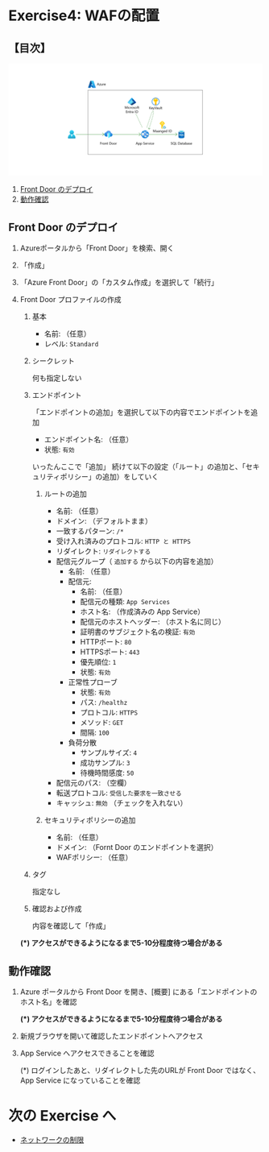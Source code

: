 # Exercise4: WAFの配置

## 【目次】

![](images/ex04-0000-waf.png)

1. [Front Door のデプロイ](#front-door-のデプロイ)
1. [動作確認](#動作確認)


## Front Door のデプロイ

1. Azureポータルから「Front Door」を検索、開く

1. 「作成」

1. 「Azure Front Door」の「カスタム作成」を選択して「続行」

1. Front Door プロファイルの作成

    1. 基本

        * 名前: （任意）
        * レベル: `Standard`

    1. シークレット

        何も指定しない

    1. エンドポイント

        「エンドポイントの追加」を選択して以下の内容でエンドポイントを追加

        * エンドポイント名: （任意）
        * 状態: `有効`
        
        いったんここで「追加」
        続けて以下の設定（「ルート」の追加と、「セキュリティポリシー」の追加）をしていく

        1. ルートの追加
            * 名前: （任意）
            * ドメイン: （デフォルトまま）
            * 一致するパターン: `/*`
            * 受け入れ済みのプロトコル: `HTTP と HTTPS`
            * リダイレクト: `リダイレクトする`
            * 配信元グループ（ `追加する` から以下の内容を追加）
                * 名前: （任意）
                * 配信元:
                    * 名前: （任意）
                    * 配信元の種類: `App Services`
                    * ホスト名: （作成済みの App Service）
                    * 配信元のホストヘッダー: （ホスト名に同じ）
                    * 証明書のサブジェクト名の検証: `有効`
                    * HTTPポート: `80` 
                    * HTTPSポート: `443`
                    * 優先順位: `1`
                    * 状態: `有効`
                * 正常性プローブ
                    * 状態: `有効`
                    * パス: `/healthz`
                    * プロトコル: `HTTPS`
                    * メソッド: `GET`
                    * 間隔: `100`
                * 負荷分散
                    * サンプルサイズ: `4`
                    * 成功サンプル: `3`
                    * 待機時間感度: `50`
            * 配信元のパス: （空欄）
            * 転送プロトコル: `受信した要求を一致させる`
            * キャッシュ: `無効` （チェックを入れない）
        
        1. セキュリティポリシーの追加
            * 名前: （任意）
            * ドメイン: （Fornt Door のエンドポイントを選択）
            * WAFポリシー: （任意）

    1. タグ

        指定なし

    1. 確認および作成

        内容を確認して「作成」


    **(*) アクセスができるようになるまで5-10分程度待つ場合がある**


## 動作確認

1. Azure ポータルから Front Door を開き、[概要] にある「エンドポイントのホスト名」を確認

    **(*) アクセスができるようになるまで5-10分程度待つ場合がある**

1. 新規ブラウザを開いて確認したエンドポイントへアクセス

1. App Service へアクセスできることを確認

    (*) ログインしたあと、リダイレクトした先のURLが Front Door ではなく、 App Service になっていることを確認


# 次の Exercise へ

* [ネットワークの制限](exercise05.md)
